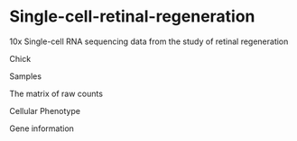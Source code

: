 # Single-cell-retinal-regeneration
10x Single-cell RNA sequencing data from the study of retinal regeneration

Chick

Samples


The matrix of raw counts


Cellular Phenotype


Gene information

